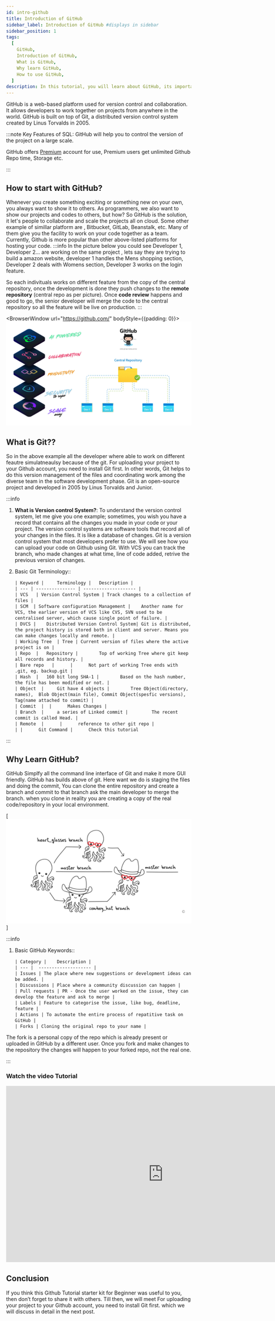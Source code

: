 ```yaml
---
id: intro-github
title: Introduction of GitHub 
sidebar_label: Introduction of GitHub #displays in sidebar
sidebar_position: 1
tags:
  [
    GitHub,
    Introduction of GitHub,
    What is GitHub,
    Why learn GitHub,
    How to use GitHub,
  ]
description: In this tutorial, you will learn about GitHub, its importance, what is GitHub from Scratch, how to use GitHub, steps to start using GitHub, and more.
---
```


GitHub is a web-based platform used for version control and collaboration. It allows developers to work together on projects from anywhere in the world. GitHub is built on top of Git, a distributed version control system created by Linus Torvalds in 2005.
<AdsComponent />

:::note
Key Features of SQL:
GitHub  will help you to control the version of the project on a large scale.

GitHub offers <a href="https://github.com/pricing">Premium</a> account for use, Premium users get unlimited Github Repo time, Storage etc. 

:::

## How to start with GitHub?

Whenever you create something exciting or something new on your own, you always want to show it to others. As programmers, we also want to show our projects and codes to others, but how? So GitHub is the solution, it let's people to collaborate and scale the projects all on cloud.  Some other example of simillar platform are , Bitbucket, GitLab, Beanstalk, etc. Many of them give you the facility to work on your code together as a team. Currently, Github is more popular than other above-listed platforms for hosting your code.
:::info
In the picture below you could see Developer 1, Developer 2... are working on the same project , lets say they are trying to build a amazon website, developer 1 handles the Mens shopping section, Developer 2 deals with Womens section, Developer 3 works on the login feature. 

So each indivituals works on different feature from the copy of the central repository, once the development is done they push changes to the **remote repository** (central repo as per picture). Once **code review** happens and good to go, the senior developer will merge the code to the central repository so all the feature will be live on production.
:::

  <BrowserWindow url="https://github.com/" bodyStyle={{padding: 0}}>    
     [![Visual Studio Code](./assets/1-Introduction-to-github.png)](https://code.visualstudio.com/)
    </BrowserWindow>



## What is Git??

So in the above example all the developer where able to work on different feautre simulatneaulsy because of the git. For uploading your project to your Github account, you need to install Git first. In other words, Git helps to do this version management of the files and coordinating work among the diverse team in the software development phase. Git is an open-source project and developed in 2005 by Linus Torvalds and Junior.


  
:::info
1.  **What is Version control System?**: To understand the version control system, let me give you one example; sometimes, you wish you have a record that contains all the changes you made in your code or your project. The version control systems are software tools that record all of your changes in the files. It is like a database of changes. Git is a version control system that most developers prefer to use. We will see how you can upload your code on Github using Git. With VCS you can track the branch, who made changes at what time, line of code added, retrive the previous version of changes. 
2.  Basic Git Terminology::

        | Keyword | 	Terminology | 	Description |
        | --- | --------------- | -------------------- |
        | VCS   | Version Control System | Track changes to a collection of files |
        | SCM  | Software configuration Management | 	Another name for VCS, the earlier version of VCS like CVS, SVN used to be centralised server, which cause single point of failure. |
        | DVCS | 	Distributed Version Control System| Git is distributed, the project history is stored both in client and server. Means you can make changes locally and remote. |
        | Working Tree  | Tree | Current version of files where the active project is on |
        | Repo  | 	Repository | 		Top of working Tree where git keep all records and history. |
        | Bare repo   | 	 | 		Not part of working Tree ends with .git, eg. backup.git |
        | Hash  | 	160 bit long SHA-1 | 		Based on the hash number, the file has been modified or not. |
        | Object  | 	Git have 4 objects | 		Tree Object(directory, names),  Blob Object(main file), Commit Object(spesfic versions), Tag(name attached to commit) |
        | Commit  |  | 		Makes Changes |
        | Branch  | 	a series of Linked commit | 		The recent commit is called Head. |
        | Remote  | 	 | 		reference to other git repo |
        | | 	 Git Command | 		Check this tutorial

:::

## Why Learn GitHub? 

GitHub Simplfy all the command line interface of Git and make it more GUI friendly. GitHub has builds above of git. Here want we do is staging the files and doing the commit, You can clone the entire repository and create a branch and commit to that branch ask the main developer to merge the branch. when you clone in reality you are creating a copy of the real code/repository in your local environment.

 [![Git Structure](./assets/2-git-strucutre.png)]
   
  
:::info
1.  Basic GitHub Keywords::

        | Category | 	Description |
        | --- |  -------------------- |
        | Issues | The place where new suggestions or development ideas can be added. |
        | Discussions | Place where a community discussion can happen |
        | Pull requests | PR - Once the user worked on the issue, they can develop the feature and ask to merge |
        | Labels | Feature to categorise the issue, like bug, deadline, feature |
        | Actions | To automate the entire process of repatitive task on GitHub |
        | Forks | Cloning the original repo to your name |


The fork is a personal copy of the repo which is already present or uploaded in GitHub by a different user. Once you fork and make changes to the repository the changes will happen to your forked repo, not the real one.

:::

<AdsComponent />

### Watch the video Tutorial
<iframe width="853" height="480" src="https://www.youtube.com/embed/GrTV59Y84S8?list=PLrLTYhoDFx-kiuFiGQqVpYYZ56pIhUW63" title="How to start with GitHub in 2024 | Beginner&#39;s Guide" frameborder="0" allow="accelerometer; autoplay; clipboard-write; encrypted-media; gyroscope; picture-in-picture; web-share" referrerpolicy="strict-origin-when-cross-origin" allowfullscreen></iframe>

<AdsComponent />

## Conclusion

If you think this Github Tutorial starter kit for Beginner was useful to you, then don’t forget to share it with others.  Till then, we will meet For uploading your project to your Github account, you need to install Git first. which we will discuss in detail in the next post.
